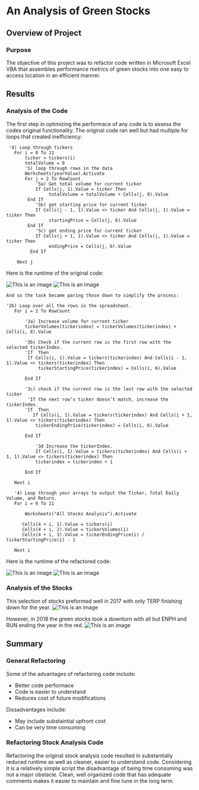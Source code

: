 # An Analysis of Green Stocks

## Overview of Project

### Purpose

The objective of this project was to refactor code written in Microsoft Excel VBA that assembles performance metrics of green stocks into one easy to access location in an efficient manner.

## Results 

### Analysis of the Code

The first step in optimizing the performace of any code is to assess the codes original functionality. The original code ran well but had multiple for loops that created inefficiency: 
```  
 '4) Loop through tickers
   For i = 0 To 11
       ticker = tickers(i)
       totalVolume = 0
       '5) loop through rows in the data
       Worksheets(yearValue).Activate
       For j = 2 To RowCount
           '5a) Get total volume for current ticker
           If Cells(j, 1).Value = ticker Then
                totalVolume = totalVolume + Cells(j, 8).Value
        End If
           '5b) get starting price for current ticker
           If Cells(j - 1, 1).Value <> ticker And Cells(j, 1).Value = ticker Then
                startingPrice = Cells(j, 6).Value
        End If
           '5c) get ending price for current ticker 
           If Cells(j + 1, 1).Value <> ticker And Cells(j, 1).Value = ticker Then
                endingPrice = Cells(j, 6).Value
         End If

    Next j
```
Here is the runtime of the original code:

![This is an image](https://github.com/DanielBergan/stock-analysis/blob/main/Resources/Original_Code_Runtime_2017.png)
![This is an image](https://github.com/DanielBergan/stock-analysis/blob/main/Resources/Original_Code_Runtime_2018.png)

    
    And so the task became paring those down to simplify the process:
 
 ```  
 '2b) Loop over all the rows in the spreadsheet.
    For i = 2 To RowCount
    
        '3a) Increase volume for current ticker
        tickerVolumes(tickerindex) = tickerVolumes(tickerindex) + Cells(i, 8).Value
        
        '3b) Check if the current row is the first row with the selected tickerIndex.
        'If  Then
         If Cells(i, 1).Value = tickers(tickerindex) And Cells(i - 1, 1).Value <> tickers(tickerindex) Then
             tickerStartingPrice(tickerindex) = Cells(i, 6).Value
         
        End If
        
        '3c) check if the current row is the last row with the selected ticker
         'If the next row’s ticker doesn’t match, increase the tickerIndex.
        'If  Then
           If Cells(i, 1).Value = tickers(tickerindex) And Cells(i + 1, 1).Value <> tickers(tickerindex) Then
            tickerEndingPrice(tickerindex) = Cells(i, 6).Value
        
        End If

            '3d Increase the tickerIndex.
            If Cells(i, 1).Value = tickers(tickerindex) And Cells(i + 1, 1).Value <> tickers(tickerindex) Then
            tickerindex = tickerindex + 1
        
        End If
        
    Next i
    
    '4) Loop through your arrays to output the Ticker, Total Daily Volume, and Return.
    For i = 0 To 11
        
        Worksheets("All Stocks Analysis").Activate
        
       Cells(4 + i, 1).Value = tickers(i)
       Cells(4 + i, 2).Value = tickerVolumes(i)
       Cells(4 + i, 3).Value = tickerEndingPrice(i) / tickerStartingPrice(i) - 1
        
    Next i 
 ``` 
Here is the runtime of the refactored code:

![This is an image](https://github.com/DanielBergan/stock-analysis/blob/main/Resources/VBA_Challenge_2017.png)
![This is an image](https://github.com/DanielBergan/stock-analysis/blob/main/Resources/VBA_Challenge_2018.png)

### Analysis of the Stocks

This selection of stocks preformed well in 2017 with only TERP finishing down for the year. 
![This is an image](https://github.com/DanielBergan/stock-analysis/blob/main/Resources/Stock_Performance_2017.png)

However, in 2018 the green stocks took a downturn with all but ENPH and RUN ending the year in the red.
![This is an image](https://github.com/DanielBergan/stock-analysis/blob/main/Resources/Stock_Perfromance_2018.png)

## Summary

### General Refactoring

Some of the advantages of refactoring code include:
  - Better code performace
  - Code is easier to understand
  - Reduces cost of future modifications

Dissadvantages include:
  - May include substaintial upfront cost
  - Can be very time consuming

### Refactoring Stock Analysis Code

Refactoring the original stock analysis code resulted in substantially reduced runtime as well as cleaner, easier to understand code. Considering it is a relatively simple script the disadvantage of being time consuming was not a major obstacle. Clean, well organized code that has adequate comments makes it easier to maintain and fine tune in the long term.
